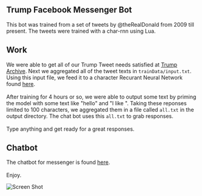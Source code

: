 ## Trump Facebook Messenger Bot

This bot was trained from a set of tweets by @theRealDonald from 2009 till present. The tweets were trained with a char-rnn using Lua.

## Work

We were able to get all of our Trump Tweet needs satisfied at [Trump Archive](http://www.trumptwitterarchive.com/archive). Next we aggregated all of the tweet texts in `trainData/input.txt`. Using this input file, we feed it to a character Recurant Neural Network found [here](https://github.com/karpathy/char-rnn). <br><br> 
After training for 4 hours or so, we were able to output some text by priming the model with some text like "hello" and "I like ". Taking these reponses limited to 100 characters, we aggregated them in a file called `all.txt` in the output directory. The chat bot uses this `all.txt` to grab responses. <br><br>
Type anything and get ready for a great responses.

## Chatbot 

The chatbot for messenger is found [here](https://www.facebook.com/hackmit2017trumpbot/). <br><br> Enjoy. <br>

![Screen Shot](https://rawgit.com/johnlk/trumpMessengerBot/master/sreenshot.png)
